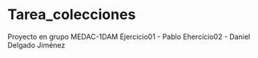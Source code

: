 # Tarea_colecciones
Proyecto en grupo MEDAC-1DAM
Ejercicio01 - Pablo
Ehercicio02 - Daniel Delgado Jiménez
